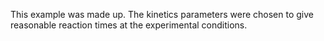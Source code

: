 This example was made up. The kinetics parameters were chosen to give reasonable reaction times at the experimental conditions.